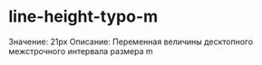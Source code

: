 # line-height-typo-m

Значение: 21px
Описание: Переменная величины десктопного межстрочного интервала размера m